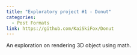 ```yaml
---
title: "Exploratory project #1 - Donut"
categories:
  - Post Formats
link: https://github.com/KaiSkiFox/Donut
---
```

An exploration on rendering 3D object using math.